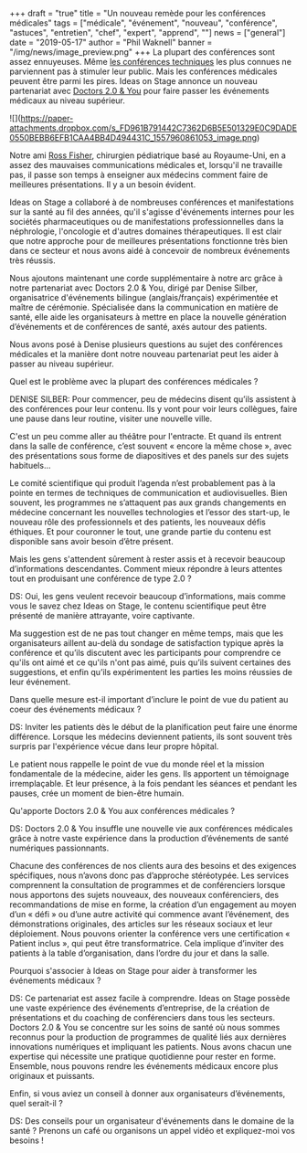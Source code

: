 +++
draft = "true"
title = "Un nouveau remède pour les conférences médicales"
tags = ["médicale", "événement", "nouveau", "conférence", "astuces", "entretien", "chef", "expert", "apprend", ""]
news = ["general"]
date = "2019-05-17"
author = "Phil Waknell"
banner = "/img/news/image_preview.png"
+++
La plupart des conférences sont assez ennuyeuses. Même [les conférences techniques](https://www.ideasonstage.fr/news/2019/01/15/2019-01-14-jai-fait-une-présentation-au-ces/) les plus connues ne parviennent pas à stimuler leur public. Mais les conférences médicales peuvent être parmi les pires. Ideas on Stage annonce un nouveau partenariat avec [Doctors 2.0 & You](http://www.doctors20.com) pour faire passer les événements médicaux au niveau supérieur.





!\[](https://paper-attachments.dropbox.com/s_FD961B791442C7362D6B5E501329E0C9DADE0550BEBB6EFB1CAA4BB4D494431C_1557960861053_image.png)









Notre ami [Ross Fisher](http://ffolliet.com), chirurgien pédiatrique basé au Royaume-Uni, en a assez des mauvaises communications médicales et, lorsqu'il ne travaille pas, il passe son temps à enseigner aux médecins comment faire de meilleures présentations. Il y a un besoin évident.



Ideas on Stage a collaboré à de nombreuses conférences et manifestations sur la santé au fil des années, qu'il s'agisse d'événements internes pour les sociétés pharmaceutiques ou de manifestations professionnelles dans la néphrologie, l'oncologie et d'autres domaines thérapeutiques. Il est clair que notre approche pour de meilleures présentations fonctionne très bien dans ce secteur et nous avons aidé à concevoir de nombreux événements très réussis.



Nous ajoutons maintenant une corde supplémentaire à notre arc grâce à notre partenariat avec Doctors 2.0 & You, dirigé par Denise Silber, organisatrice d'événements bilingue (anglais/français) expérimentée et maître de cérémonie. Spécialisée dans la communication en matière de santé, elle aide les organisateurs à mettre en place la nouvelle génération d’événements et de conférences de santé, axés autour des patients.



Nous avons posé à Denise plusieurs questions au sujet des conférences médicales et la manière dont notre nouveau partenariat peut les aider à passer au niveau supérieur.



Quel est le problème avec la plupart des conférences médicales ?

DENISE SILBER: Pour commencer, peu de médecins disent qu’ils assistent à des conférences pour leur contenu. Ils y vont pour voir leurs collègues, faire une pause dans leur routine, visiter une nouvelle ville.

C'est un peu comme aller au théâtre pour l'entracte. Et quand ils entrent dans la salle de conférence, c’est souvent « encore la même chose », avec des présentations sous forme de diapositives et des panels sur des sujets habituels…

Le comité scientifique qui produit l’agenda n’est probablement pas à la pointe en termes de techniques de communication et audiovisuelles. Bien souvent, les programmes ne s’attaquent pas aux grands changements en médecine concernant les nouvelles technologies et l’essor des start-up, le nouveau rôle des professionnels et des patients, les nouveaux défis éthiques. Et pour couronner le tout, une grande partie du contenu est disponible sans avoir besoin d’être présent.



Mais les gens s'attendent sûrement à rester assis et à recevoir beaucoup d’informations descendantes. Comment mieux répondre à leurs attentes tout en produisant une conférence de type 2.0 ?

DS: Oui, les gens veulent recevoir beaucoup d’informations, mais comme vous le savez chez Ideas on Stage, le contenu scientifique peut être présenté de manière attrayante, voire captivante.

Ma suggestion est de ne pas tout changer en même temps, mais que les organisateurs aillent au-delà du sondage de satisfaction typique après la conférence et qu’ils discutent avec les participants pour comprendre ce qu'ils ont aimé et ce qu'ils n'ont pas aimé, puis qu’ils suivent certaines des suggestions, et enfin qu’ils expérimentent les parties les moins réussies de leur événement.



Dans quelle mesure est-il important d’inclure le point de vue du patient au coeur des événements médicaux ?

DS: Inviter les patients dès le début de la planification peut faire une énorme différence. Lorsque les médecins deviennent patients, ils sont souvent très surpris par l'expérience vécue dans leur propre hôpital.

Le patient nous rappelle le point de vue du monde réel et la mission fondamentale de la médecine, aider les gens. Ils apportent un témoignage irremplaçable. Et leur présence, à la fois pendant les séances et pendant les pauses, crée un moment de bien-être humain.



Qu'apporte Doctors 2.0 & You aux conférences médicales ?

DS: Doctors 2.0 & You insuffle une nouvelle vie aux conférences médicales grâce à notre vaste expérience dans la production d’événements de santé numériques passionnants.

Chacune des conférences de nos clients aura des besoins et des exigences spécifiques, nous n’avons donc pas d’approche stéréotypée. Les services comprennent la consultation de programmes et de conférenciers lorsque nous apportons des sujets nouveaux, des nouveaux conférenciers, des recommandations de mise en forme, la création d’un engagement au moyen d’un « défi » ou d’une autre activité qui commence avant l’événement, des démonstrations originales, des articles sur les réseaux sociaux et leur déploiement. Nous pouvons orienter la conférence vers une certification « Patient inclus », qui peut être transformatrice. Cela implique d’inviter des patients à la table d’organisation, dans l’ordre du jour et dans la salle.



Pourquoi s'associer à Ideas on Stage pour aider à transformer les événements médicaux ?

DS: Ce partenariat est assez facile à comprendre. Ideas on Stage possède une vaste expérience des événements d’entreprise, de la création de présentations et du coaching de conférenciers dans tous les secteurs. Doctors 2.0 & You se concentre sur les soins de santé où nous sommes reconnus pour la production de programmes de qualité liés aux dernières innovations numériques et impliquant les patients. Nous avons chacun une expertise qui nécessite une pratique quotidienne pour rester en forme. Ensemble, nous pouvons rendre les événements médicaux encore plus originaux et puissants.



Enfin, si vous aviez un conseil à donner aux organisateurs d’événements, quel serait-il ?

DS: Des conseils pour un organisateur d'événements dans le domaine de la santé ? Prenons un café ou organisons un appel vidéo et expliquez-moi vos besoins !
